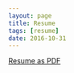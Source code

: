 ```yaml
---
layout: page
title: Resume
tags: [resume]
date: 2016-10-31
---
```

<p style = "text-align: center;">

<a href="/assets/img/Resume.pdf" target="_blank">Resume as PDF</a>

</p>
